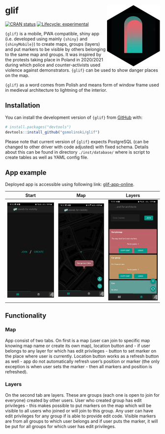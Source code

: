 
<!-- README.md is generated from README.Rmd. Please edit that file -->

# glif <img src="man/figures/glif-hex.png" align="right" height="199"/>

<!-- badges: start -->

[![CRAN
status](https://www.r-pkg.org/badges/version/glif)](https://CRAN.R-project.org/package=glif)
[![Lifecycle:
experimental](https://img.shields.io/badge/lifecycle-experimental-orange.svg)](https://lifecycle.r-lib.org/articles/stages.html#experimental)

<!-- badges: end -->

`{glif}` is a mobile, PWA compatible, shiny app (i.e. developed using
mainly `{shiny}` and `{shinyMobile}`) to create maps, groups (layers)
and put markers to be visible by others belonging to the same map and
groups. It was inspired by the protests taking place in Poland in
2020/2021 during which police and counter-activists used violence
against demonstrators. `{glif}` can be used to show danger places on the
map.

`{glif}` as a word comes from Polish and means form of window frame used
in medieval architecture to lightning of the interior.

## Installation

You can install the development version of `{glif}` from
[GitHub](https://github.com/) with:

``` r
# install.packages("devtools")
devtools::install_github("gsmolinski/glif")
```

Please note that current version of `{glif}` expects PostgreSQL (can be
changed to other driver with code adjusted) with fixed schema. Details
about this can be found in directory `./inst/database/` where is script
to create tables as well as YAML config file.

## App example

Deployed app is accessible using following link:
[glif-app-online](https://gsmolinski.shinyapps.io/glif/).

|            Start             |             Map              |            Layers            |
|:----------------------------:|:----------------------------:|:----------------------------:|
| ![](./man/figures/glif1.jpg) | ![](./man/figures/glif2.jpg) | ![](./man/figures/glif3.jpg) |

## Functionality

### Map

App consist of two tabs. On first is a map (user can join to specific
map knowing map name or create its own map), location button and - if
user belongs to any layer for which has edit privileges - button to set
marker on the place where user is currently. Location button works as a
refresh button as well - app do not automatically refresh user’s
position or marker (the only exception is when user sets the marker -
then all markers and position is refreshed).

### Layers

On the second tab are layers. These are groups (each one is open to join
for everyone) created by other users. User who created group has edit
privileges - this makes possible to put markers on the map which will be
visible to all users who joined or will join to this group. Any user can
have edit privileges for any group if is able to provide edit code.
Visible markers are from all groups to which user belongs and if user
puts the marker, it will be put for all groups for which user has edit
privileges.
